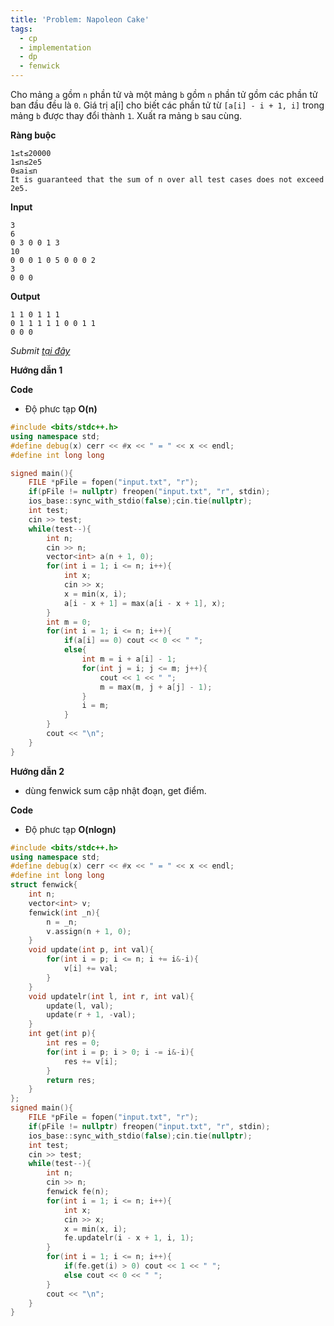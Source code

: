```yaml
---
title: 'Problem: Napoleon Cake'
tags:
  - cp
  - implementation
  - dp
  - fenwick
---
```

Cho mảng `a` gồm `n` phần tử và một mảng `b` gồm `n` phần tử gồm các phần tử ban đầu đều là `0`. Giá trị a[i] cho biết các phần tử từ `[a[i] - i + 1, i]` trong mảng `b` được thay đổi thành `1`.
Xuất ra mảng `b` sau cùng.

**Ràng buộc**

```
1≤t≤20000
1≤n≤2e5
0≤ai≤n
It is guaranteed that the sum of n over all test cases does not exceed 2e5.
```

**Input**

```
3
6
0 3 0 0 1 3
10
0 0 0 1 0 5 0 0 0 2
3
0 0 0
```

**Output**

```
1 1 0 1 1 1 
0 1 1 1 1 1 0 0 1 1 
0 0 0 
```

<!--more-->

*Submit [tại đây](https://codeforces.com/contest/1501/problem/B)*

**Hướng dẫn 1**

**Code**

- Độ phưc tạp **O(n)**

```cpp
#include <bits/stdc++.h>
using namespace std;
#define debug(x) cerr << #x << " = " << x << endl;
#define int long long

signed main(){
    FILE *pFile = fopen("input.txt", "r");
    if(pFile != nullptr) freopen("input.txt", "r", stdin);
    ios_base::sync_with_stdio(false);cin.tie(nullptr);
    int test;
    cin >> test;
    while(test--){
        int n;
        cin >> n;
        vector<int> a(n + 1, 0);
        for(int i = 1; i <= n; i++){
            int x;
            cin >> x;
            x = min(x, i);
            a[i - x + 1] = max(a[i - x + 1], x);
        }
        int m = 0;
        for(int i = 1; i <= n; i++){
            if(a[i] == 0) cout << 0 << " ";
            else{
                int m = i + a[i] - 1;
                for(int j = i; j <= m; j++){
                    cout << 1 << " ";
                    m = max(m, j + a[j] - 1);
                }
                i = m;
            }
        }
        cout << "\n";
    }
}
```

**Hướng dẫn 2**

- dùng fenwick sum cập nhật đoạn, get điểm.

**Code**

- Độ phưc tạp **O(nlogn)**

```cpp
#include <bits/stdc++.h>
using namespace std;
#define debug(x) cerr << #x << " = " << x << endl;
#define int long long
struct fenwick{
    int n;
    vector<int> v;
    fenwick(int _n){
        n = _n;
        v.assign(n + 1, 0);
    }
    void update(int p, int val){
        for(int i = p; i <= n; i += i&-i){
            v[i] += val;
        }
    }
    void updatelr(int l, int r, int val){
        update(l, val);
        update(r + 1, -val);
    }
    int get(int p){
        int res = 0;
        for(int i = p; i > 0; i -= i&-i){
            res += v[i];
        }
        return res;
    }
};
signed main(){
    FILE *pFile = fopen("input.txt", "r");
    if(pFile != nullptr) freopen("input.txt", "r", stdin);
    ios_base::sync_with_stdio(false);cin.tie(nullptr);
    int test;
    cin >> test;
    while(test--){
        int n;
        cin >> n;
        fenwick fe(n);
        for(int i = 1; i <= n; i++){
            int x;
            cin >> x;
            x = min(x, i);
            fe.updatelr(i - x + 1, i, 1);
        }
        for(int i = 1; i <= n; i++){
            if(fe.get(i) > 0) cout << 1 << " ";
            else cout << 0 << " ";
        }
        cout << "\n";
    }
}
```
